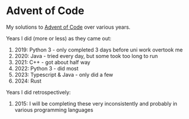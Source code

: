 # Advent of Code

My solutions to [Advent of Code](https://adventofcode.com) over various years.

Years I did (more or less) as they came out:

1. 2019: Python 3 - only completed 3 days before uni work overtook me
2. 2020: Java - tried every day, but some took too long to run
3. 2021: C++ - got about half way
4. 2022: Python 3 - did most
5. 2023: Typescript & Java - only did a few
6. 2024: Rust

Years I did retrospectively:

1. 2015: I will be completing these very inconsistently and probably in various programming languages
